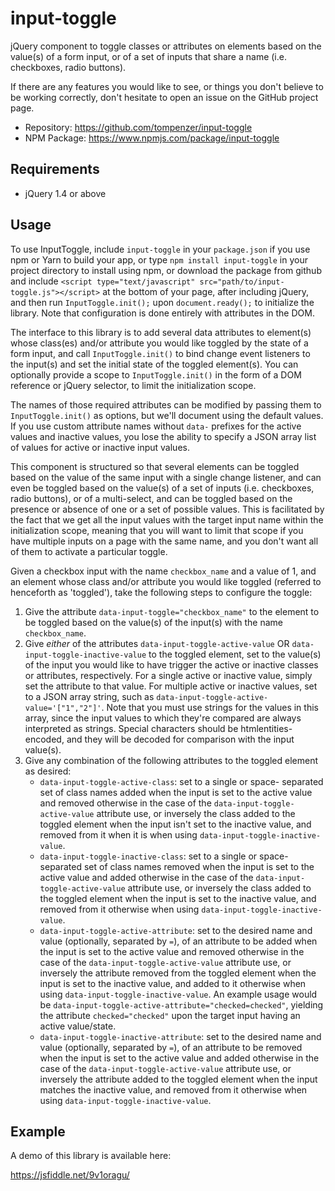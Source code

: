 # input-toggle
jQuery component to toggle classes or attributes on elements based on the
value(s) of a form input, or of a set of inputs that share a name (i.e.
checkboxes, radio buttons).

If there are any features you would like to see, or things you don't believe to
be working correctly, don't hesitate to open an issue on the GitHub project page.

- Repository: https://github.com/tompenzer/input-toggle
- NPM Package: https://www.npmjs.com/package/input-toggle

## Requirements
- jQuery 1.4 or above

## Usage
To use InputToggle, include `input-toggle` in your `package.json` if you use npm
or Yarn to build your app, or type `npm install input-toggle` in your project
directory to install using npm, or download the package from github and include
`<script type="text/javascript" src="path/to/input-toggle.js"></script>` at the
bottom of your page, after including jQuery, and then run `InputToggle.init();`
upon `document.ready();` to initialize the library. Note that configuration is
done entirely with attributes in the DOM.

The interface to this library is to add several data attributes to
element(s) whose class(es) and/or attribute you would like toggled by
the state of a form input, and call `InputToggle.init()` to bind change
event listeners to the input(s) and set the initial state of the
toggled element(s). You can optionally provide a scope to
`InputToggle.init()` in the form of a DOM reference or jQuery selector,
to limit the initialization scope.

The names of those required attributes can be modified by passing
them to `InputToggle.init()` as options, but we'll document using the
default values. If you use custom attribute names without `data-`
prefixes for the active values and inactive values, you lose the
ability to specify a JSON array list of values for active or inactive
input values.

This component is structured so that several elements can be
toggled based on the value of the same input with a single change
listener, and can even be toggled based on the value(s) of a set of
inputs (i.e. checkboxes, radio buttons), or of a multi-select, and
can be toggled based on the presence or absence of one or a set of
possible values. This is facilitated by the fact that we get all the
input values with the target input name within the initialization
scope, meaning that you will want to limit that scope if you have
multiple inputs on a page with the same name, and you don't want all
of them to activate a particular toggle.

Given a checkbox input with the name `checkbox_name` and a value of
1, and an element whose class and/or attribute you would like
toggled (referred to henceforth as 'toggled'), take the following
steps to configure the toggle:
  1) Give the attribute `data-input-toggle="checkbox_name"` to the
     element to be toggled based on the value(s) of the input(s) with
     the name `checkbox_name`.
  2) Give *either* of the attributes `data-input-toggle-active-value`
     OR `data-input-toggle-inactive-value` to the toggled element,
     set to the value(s) of the input you would like to have
     trigger the active or inactive classes or attributes,
     respectively. For a single active or inactive value, simply set
     the attribute to  that value. For multiple active or inactive
     values, set to a JSON array string, such as
     `data-input-toggle-active-value='["1","2"]'`. Note that you must
     use strings for the values in this array, since the input values
     to which they're compared are always interpreted as strings.
     Special characters should be htmlentities-encoded, and they will
     be decoded for comparison with the input value(s).
  3) Give any combination of the following attributes to the
     toggled element as desired:
     - `data-input-toggle-active-class`: set to a single or space-
       separated set of class names added when the input is set to
       the active value and removed otherwise in the case of the
       `data-input-toggle-active-value` attribute use, or inversely
       the class added to the toggled element when the input
       isn't set to the inactive value, and removed from it when it
       is when using `data-input-toggle-inactive-value`.
     - `data-input-toggle-inactive-class`: set to a single or space-
       separated set of class names removed when the input is set to
       the active value and added otherwise in the case of the
       `data-input-toggle-active-value` attribute use, or inversely
       the class added to the toggled element when the input is set
       to the inactive value, and removed from it otherwise when
       using `data-input-toggle-inactive-value`.
     - `data-input-toggle-active-attribute`: set to the desired
       name and value (optionally, separated by `=`), of an attribute
       to be added when the input is set to the active value and
       removed otherwise in the case of the
       `data-input-toggle-active-value` attribute use, or inversely
       the attribute removed from the toggled element when the input
       is set to the inactive value, and added to it otherwise when
       using `data-input-toggle-inactive-value`. An example usage
       would be `data-input-toggle-active-attribute="checked=checked"`,
       yielding the attribute `checked="checked"` upon the target
       input having an active value/state.
     - `data-input-toggle-inactive-attribute`: set to the desired
       name and value (optionally, separated by `=`), of an attribute
       to be removed when the input is set to the active value and
       added otherwise in the case of the
       `data-input-toggle-active-value` attribute use, or inversely
       the attribute added to the toggled element when the input
       matches the inactive value, and removed from it otherwise when
       using `data-input-toggle-inactive-value`.


## Example
A demo of this library is available here:

https://jsfiddle.net/9v1oragu/
